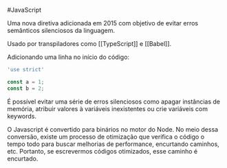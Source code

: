
#JavaScript

Uma nova diretiva adicionada em 2015 com objetivo de evitar erros semânticos silenciosos da linguagem.

Usado por transpiladores como [[TypeScript]] e [[Babel]].

Adicionando uma linha no início do código: 

```javascript
'use strict'

const a = 1;
const b = 2;
```

É possível evitar uma série de erros silenciosos como apagar instâncias de memória, atribuir valores à variáveis inexistentes ou crie variáveis com keywords.

O Javascript é convertido para binários no motor do Node. No meio dessa conversão, existe um processo de otimização que verifica o código o tempo todo para buscar melhorias de performance, encurtando caminhos, etc. Portanto, se escrevermos códigos otimizados, esse caminho é encurtado.